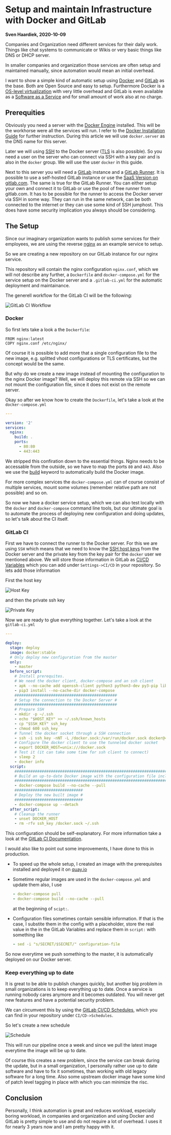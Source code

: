 # Setup and maintain Infrastructure with Docker and GitLab

__Sven Haardiek, 2020-10-09__

Companies and Organization need different services for their daily work.
Things like chat systems to communicate or Wikis or very basic things like DNS or DHCP server.

In smaller companies and organization those services are often setup and maintained manually, since automation would mean an initial overhead.

I want to show a simple kind of automatic setup using [Docker](https://www.docker.com/) and [GitLab](https://about.gitlab.com/) as the base.
Both are Open Source and easy to setup.
Furthermore Docker is a [OS-level virtualization](https://en.wikipedia.org/wiki/OS-level_virtualization) with very little overhead and GitLab is even available as a [Software as a Service](https://en.wikipedia.org/wiki/Software_as_a_service) and for small amount of work also at no charge.

## Prerequities

Obviously you need a server with the [Docker Engine](https://docs.docker.com/engine/) installed.
This will be the workhorse were all the services will run.
I refer to the [Docker Installation Guide](https://docs.docker.com/engine/install/) for further instruction.
During this article we will use `docker.server` as the DNS name for this server.

Later we will using [SSH](https://en.wikipedia.org/wiki/Ssh_(Secure_Shell)) to the Docker server ([TLS](https://en.wikipedia.org/wiki/Transport_Layer_Security) is also possible).
So you need a user on the server who can connect via SSH with a key pair and is also in the `docker` group.
We will use the user `docker` in this guide.

Next to this server you will need a [GitLab](https://about.gitlab.com/) instance and a [GitLab Runner](https://docs.gitlab.com/runner/).
It is possible to use a self-hosted GitLab instance or use the [SaaS Version on gitlab.com](https://gitlab.com).
The same is true for the GitLab Runner.
You can either setup your own and connect it to GitLab or use the pool of free runner from gitlab.com.
It has to be possible for the runner to access the Docker server via SSH in some way.
They can run in the same network, can be both connected to the internet or they can use some kind of SSH jumphost.
This does have some security implication you always should be considering.

## The Setup

Since our imaginary organization wants to publish some services for their employees, we are using the reverse [nginx](https://www.nginx.com/) as an example service to setup.

So we are creating a new repository on our GitLab instance for our nginx service.

This repository will contain the nginx configuration `nginx.conf`, which we will not describe any further, a `Dockerfile` and `docker-compose.yml` for the service setup on the Docker server and a `.gitlab-ci.yml` for the automatic deployment and maintainance.

The generell workflow for the GitLab CI will be the following:

![GitLab CI Workflow](images/infrastructure-with-docker-and-gitlab/gitlab-ci-workflow.jpg)

### Docker

So first lets take a look a the `Dockerfile`:

```docker
FROM nginx:latest
COPY nginx.conf /etc/nginx/
```

Of course it is possible to add more that a single configuration file to the new image, e.g. splitted vhost configurations or TLS certificates, but the concept would be the same.

But why do we create a new image instead of mounting the configuration to the nginx Docker image?
Well, we will deploy this remote via SSH so we can not mount the configuration file, since it does not exist on the remote server.

Okay so after we know how to create the `Dockerfile`, let's take a look at the `docker-compose.yml`

```yml
---

version: '2'
services:
  nginx:
    build: .
    ports:
      - 80:80
      - 443:443
```

We stripped this confiration down to the essential things.
Nginx needs to be accessable from the outside, so we have to map the ports `80` and `443`.
Also we use the [build](https://docs.docker.com/compose/compose-file/compose-file-v2/#build) keyword to automatically build the Docker image.

For more complex services the `docker-compose.yml` can of course consist of multiple services, mount some volumes (remember relative path are not possible) and so on.

So now we have a docker service setup, which we can also test locally with the `docker` and `docker-compose` command line tools, but our ultimate goal is to automate the process of deploying new configuration and doing updates, so let's talk about the CI itself.

### GitLab CI

First we have to connect the runner to the Docker server.
For this we are using `SSH` which means that we need to know the [SSH host keys](https://www.ssh.com/ssh/host-key) from the Docker server and the private key from the key pair for the `docker` user we mentioned above.
We will store those information in GitLab as [CI/CD Variables](https://docs.gitlab.com/ce/ci/variables/) which you can add under `Settings->CI/CD` in your repository.
So lets add those information

First the host key

![Host Key](images/infrastructure-with-docker-and-gitlab/host-key.jpg)

and then the private ssh key

![Private Key](images/infrastructure-with-docker-and-gitlab/private-key.jpg)

Now we are ready to glue everything together.
Let's take a look at the `gitlab-ci.yml`

```yml
---

deploy:
  stage: deploy
  image: docker:stable
  # Only deploy new configuration from the master
  only:
    - master
  before_script:
    # Install prerequites.
    # We need the docker client, docker-compose and an ssh client
    - apk --no-cache add openssh-client python3 python3-dev py3-pip libffi-dev openssl-dev gcc libc-dev make
    - pip3 install --no-cache-dir docker-compose
    #############################################
    # Setup the connection to the Docker Server #
    #############################################
    # Prepare SSH
    - mkdir -p ~/.ssh
    - echo "$HOST_KEY" >> ~/.ssh/known_hosts
    - cp "$SSH_KEY" ssh_key
    - chmod 600 ssh_key
    # Tunnel the docker socket through a SSH connection
    - ssh -i ssh_key -nNT -L /docker.sock:/var/run/docker.sock docker@<docker.server> &
    # Configure the docker client to use the tunneled docker socket
    - export DOCKER_HOST=unix:///docker.sock
    # Test it (it can take some time for ssh client to connect)
    - sleep 2
    - docker info
  script:
    #########################################################################
    # Build an up-to-date Docker image with the configuration file included #
    #########################################################################
    - docker-compose build --no-cache --pull
    ##############################
    # Deploy the new built image #
    ##############################
    - docker-compose up --detach
  after_script:
    # Cleanup the runner
    - unset DOCKER_HOST
    - rm -rfv ssh_key /docker.sock ~/.ssh
```

This configuration should be self-explanatory.
For more information take a look at the [GitLab CI Documentation](https://docs.gitlab.com/ce/ci/README.html).

I would also like to point out some improvements, I have done to this in production.

* To speed up the whole setup, I created an image with the prerequisites installed and deployed it on [quay.io]()
* Sometime regular images are used in the `docker-compose.yml` and update them also, I use

  ```yml
  - docker-compose pull
  - docker-compose build --no-cache --pull
  ```

  at the beginning of `scipt:`.
* Configuration files sometimes contain sensible information. If that is the case, I substite them in the config with a placeholder, store the real value in the in the GitLab Variables and replace them in `script:` with something like

  ```yml
  - sed -i "s/SECRET/$SECRET/" configuration-file
  ```

So now everytime we push something to the master, it is automatically deployed on our Docker server.

### Keep everything up to date

It is great to be able to publish changes quickly, but another big problem in small organizations is to keep everything up to date.
Once a service is running nobody cares anymore and it becomes outdated.
You will never get new features and have a potential security problem.

We can circumvent this by using the [GitLab CI/CD Schedules](https://docs.gitlab.com/ce/ci/pipelines/schedules.html), which you can find in your repository under `CI/CD->Schedules`.

So let's create a new schedule

![Schedule](images/infrastructure-with-docker-and-gitlab/schedule.png)


This will run our pipeline once a week and since we pull the latest image everytime the image will be up to date.

Of course this creates a new problem, since the service can break during the update, but in a small organization, I personally rather use up to date software and have to fix it sometimes, than working with old legacy software for a long time.
Also some upstream docker image have some kind of patch level tagging in place with which you can minimize the risc.


## Conclusion

Personally, I think automation is great and reduces workload, especially boring workload, in companies and organization and using Docker and GitLab is pretty simple to use and do not require a lot of overhead.
I uses it for nearly 3 years now and I am pretty happy with it.
